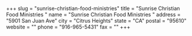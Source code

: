 +++
slug = "sunrise-christian-food-ministries"
title = "Sunrise Christian Food Ministries "
name = "Sunrise Christian Food Ministries "
address = "5901 San Juan Ave"
city = "Citrus Heights"
state = "CA"
postal = "95610"
website = ""
phone = "916-965-5431"
fax = ""
+++
